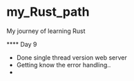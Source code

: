 # my_Rust_path
My journey of learning Rust





**** Day 9

* Done single thread version web server
* Getting know the error handling..
* 